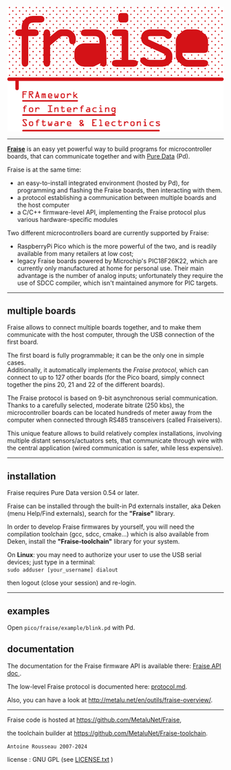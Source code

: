 ![fraise-logo](doc/img/Fraise.png)

--------------------------------

[**Fraise**](https://github.com/MetaluNet/Fraise) is an easy yet powerful way to build programs for microcontroller boards, that can communicate together and with [Pure Data](http://www.puredata.info) (Pd).

Fraise is at the same time:

-	an easy-to-install integrated environment (hosted by Pd), for programming and flashing the Fraise boards, then interacting with them.
-	a protocol establishing a communication between multiple boards and the host computer
-	a C/C++ firmware-level API, implementing the Fraise protocol plus various hardware-specific modules


Two different microcontrollers board are currently supported by Fraise:

- RaspberryPi Pico which is the more powerful of the two, and is readily available from many retailers at low cost;
- legacy Fraise boards powered by Microchip's PIC18F26K22, which are currently only manufactured at home for personal use. Their main advantage is the number of analog inputs; unfortunately they require the use of SDCC compiler, which isn't maintained anymore for PIC targets.

--------------------------------

## multiple boards

Fraise allows to connect multiple boards together, and to make them communicate with the host computer, through the USB connection of the first board.

The first board is fully programmable; it can be the only one in simple cases.  
Additionally, it automatically implements the *Fraise protocol*, which can connect to up to 127 other boards (for the Pico board, simply connect together the pins 
20, 21 and 22 of the different boards).

The Fraise protocol is based on 9-bit asynchronous serial communication. Thanks to a carefully selected, moderate bitrate (250 kbs), the microcontroller boards can be located hundreds of meter away from the computer when connected through RS485 transceivers (called Fraiseivers).  

This unique feature allows to build relatively complex installations, involving multiple distant sensors/actuators sets, that communicate through wire with the central application (wired communication is safer, while less expensive).

--------------------------------

## installation

Fraise requires Pure Data version 0.54 or later.

Fraise can be installed through the built-in Pd externals installer, aka Deken (menu Help/Find externals), search for the **"Fraise"** library.  

In order to develop Fraise firmwares by yourself, you will need the compilation toolchain (gcc, sdcc, cmake...) which is also available from Deken, install the **"Fraise-toolchain"** library for your system.

On **Linux**: you may need to authorize your user to use the USB serial devices; just type in a terminal:  
`sudo adduser [your_username] dialout`

then logout (close your session) and re-login.

--------------------------------

## examples

Open `pico/fraise/example/blink.pd` with Pd.

## documentation

The documentation for the Fraise firmware API is available there: [Fraise API doc ](http://metalunet.github.io/Fraise-doc).

The low-level Fraise protocol is documented here: [protocol.md](doc/protocol.md).  

Also, you can have a look at <http://metalu.net/en/outils/fraise-overview/>.



--------------------------------
Fraise code is hosted at <https://github.com/MetaluNet/Fraise>,

the toolchain builder at <https://github.com/MetaluNet/Fraise-toolchain>.

	Antoine Rousseau 2007-2024  
license : GNU GPL (see [LICENSE.txt](LICENSE.txt) )
